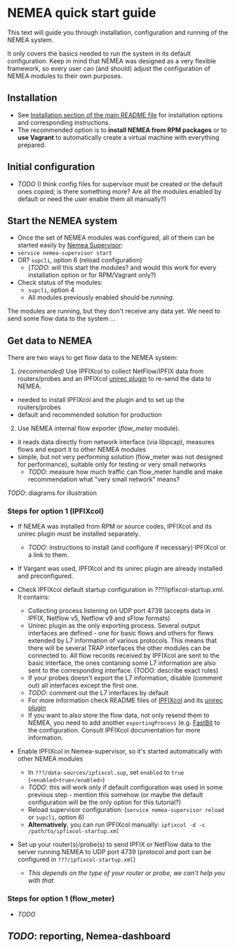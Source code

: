 # NEMEA quick start guide

This text will guide you through installation, configuration and running of the NEMEA system.

It only covers the basics needed to run the system in its default configuration.
Keep in mind that NEMEA was designed as a very flexible framework, 
so every user can (and should) adjust the configuration of NEMEA modules to their own purposes.


## Installation

* See [Installation section of the main README file](./README.md#installation) for installation options and corresponding instructions.
* The recommended option is to **install NEMEA from RPM packages** or to **use Vagrant** to automatically create a virtual machine with everything prepared.


## Initial configuration

* *TODO* (I think config files for supervisor must be created or the default ones copied; is there something more? Are all the modules enabled by default or need the user enable them all manually?)


## Start the NEMEA system

* Once the set of NEMEA modules was configured, all of them can be started easily by [Nemea Supervisor](https://github.com/CESNET/Nemea-Supervisor):
* `service nemea-supervisor start`
* OR? `supcli`, option 6 (reload configuration)
  * (*TODO*: will this start the modules? and would this work for every installation option or for RPM/Vagrant only?)
* Check status of the modules:
  * `supcli`, option 4
  * All modules previously enabled should be *running*.

The modules are running, but they don't receive any data yet. We need to send some flow data to the system ...


## Get data to NEMEA
There are two ways to get flow data to the NEMEA system:

1. *(recommended)* Use IPFIXcol to collect NetFlow/IPFIX data from routers/probes and an IPFIXcol [unirec plugin](https://github.com/CESNET/ipfixcol/tree/master/plugins/storage/unirec) to re-send the data to NEMEA.
  * needed to install IPFIXcol and the plugin and to set up the routers/probes
  * default and recommended solution for production
2. Use NEMEA internal flow exporter (*flow_meter* module).
  * it reads data directly from network interface (via libpcap), measures flows and export it to other NEMEA modules
  * simple, but not very performing solution (flow_meter was not designed for performance), suitable only for testing or very small networks
    * *TODO*: measure how much traffic can flow_meter handle and make recommendation what "very small network" means?

*TODO*: diagrams for illustration


### Steps for option 1 (IPFIXcol)

* If NEMEA was installed from RPM or source codes, IPFIXcol and its unirec plugin must be installed separately.
  * *TODO*: instructions to install (and configure if necessary) IPFIXcol or a link to them.
* If Vargant was used, IPFIXcol and its unirec plugin are already installed and preconfigured.

* Check IPFIXcol default startup configuration in *???*/ipfixcol-startup.xml. It contains:
  * Collecting process listening on UDP port 4739 (accepts data in IPFIX, Netflow v5, Netflow v9 and sFlow formats)
  * Unirec plugin as the only exporting process. Several output interfaces are defined - one for basic flows and others for flows extended by L7 information of various protocols. This means that there will be several TRAP interfaces the other modules can be connected to. All flow records received by IPFIXcol are sent to the basic interface, the ones contaning some L7 information are also sent to the corresponding interface. (TODO: describe exact rules)
  * If your probes doesn't export the L7 information, disable (comment out) all interfaces except the first one.
  * *TODO*: comment out the L7 interfaces by default
  * For more information check README files of [IPFIXcol](https://github.com/CESNET/ipfixcol/tree/master/base) and its [unirec plugin](https://github.com/CESNET/ipfixcol/tree/master/plugins/storage/unirec)
  * If you want to also store the flow data, not only resend them to NEMEA, you need to add another `exportingProcess` (e.g. [FastBit](https://github.com/CESNET/ipfixcol/tree/master/plugins/storage/fastbit) to the configuration. Consult IPFIXcol documentation for more information.
* Enable IPFIXcol in Nemea-supervisor, so it's started automatically with other NEMEA modules
  * In `???/data-sources/ipfixcol.sup`, set `enabled` to `true` (`<enabled>true</enabled>`)
  * *TODO*: this will work only if default configuration was used in some previous step - mention this somehow (or maybe the default configuration will be the only option for this tutorial?)
  * Reload supervisor configuration: (`service nemea-supervisor reload` or `supcli`, option 6)
  * **Alternatively**, you can run IPFIXcol manually: `ipfixcol -d -c /path/to/ipfixcol-startup.xml`
* Set up your router(s)/probe(s) to send IPFIX or NetFlow data to the server running NEMEA to UDP port 4739 (protocol and port can be configured in `???/ipfixcol-startup.xml`)
  * *This depends on the type of your router or probe, we can't help you with that*


### Steps for option 1 (flow_meter)

* *TODO*


## *TODO*: reporting, Nemea-dashboard
